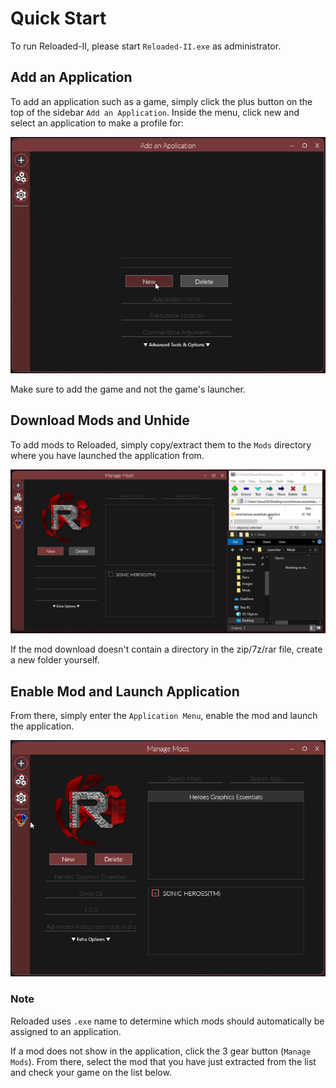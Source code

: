 # Quick Start
To run Reloaded-II, please start `Reloaded-II.exe` as administrator.

## Add an Application
To add an application such as a game, simply click the plus button on the top of the sidebar `Add an Application`. Inside the menu, click new and select an application to make a profile for:

![Add An Application](./Images/AddAnApplication.gif)

Make sure to add the game and not the game's launcher.

## Download Mods and Unhide
To add mods to Reloaded, simply copy/extract them to the `Mods` directory where you have launched the application from. 

![Download Mod and Unhide](./Images/DownloadModAndUnhide.gif)

If the mod download doesn't contain a directory in the zip/7z/rar file, create a new folder yourself.

## Enable Mod and Launch Application
From there, simply enter the `Application Menu`, enable the mod and launch the application. 

![Enable Mod And Launch game](./Images/EnableModAndLaunchGame.gif)

### Note
Reloaded uses `.exe` name to determine which mods should automatically be assigned to an application.

If a mod does not show in the application, click the 3 gear button (`Manage Mods`).
From there, select the mod that you have just extracted from the list and check your game on the list below.
